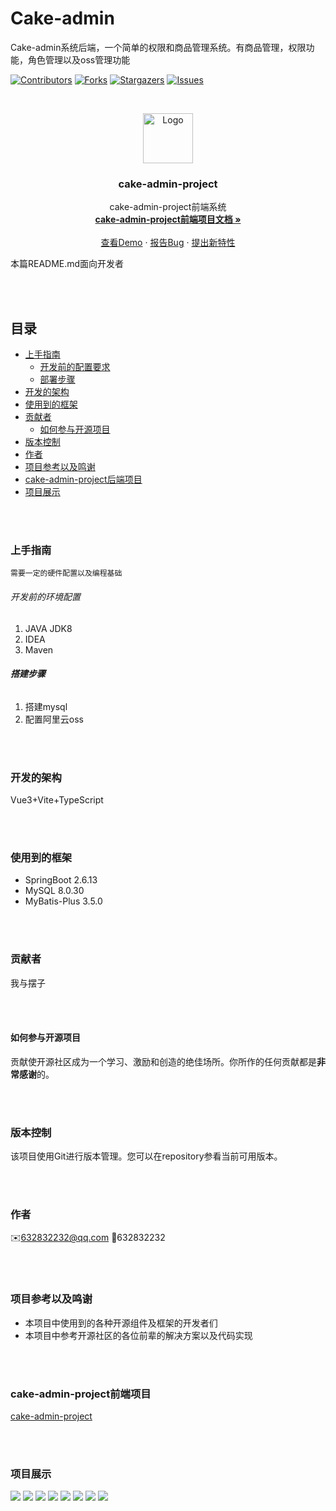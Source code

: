 # Cake-admin

Cake-admin系统后端，一个简单的权限和商品管理系统。有商品管理，权限功能，角色管理以及oss管理功能

[![Contributors][contributors-shield]][contributors-url]
[![Forks][forks-shield]][forks-url]
[![Stargazers][stars-shield]][stars-url]
[![Issues][issues-shield]][issues-url]


<!-- PROJECT LOGO -->
<br />

<p align="center">
  <a href="https://github.com/Cookici/cake-admin-project/">
    <img src="./image/logo.jpg" alt="Logo" width="80" height="80">
  </a>

<h3 align="center">cake-admin-project</h3>
  <p align="center">
    cake-admin-project前端系统
    <br />
    <a href="https://github.com/Cookici/cake-admin-project"><strong>cake-admin-project前端项目文档 »</strong></a>
    <br />
    <br />
    <a href="https://github.com/Cookici/cake-admin-project">查看Demo</a>
    ·
    <a href="https://github.com/Cookici/cake-admin-project/issues">报告Bug</a>
    ·
    <a href="https://github.com/Cookici/cake-admin-project/issues">提出新特性</a>
  </p>
</p>

本篇README.md面向开发者


<br /><br />

## 目录

- [上手指南](#上手指南)
    - [开发前的配置要求](#开发前的配置要求)
    - [部署步骤](#部署步骤)
- [开发的架构](#开发的架构)
- [使用到的框架](#使用到的框架)
- [贡献者](#贡献者)
    - [如何参与开源项目](#如何参与开源项目)
- [版本控制](#版本控制)
- [作者](#作者)
- [项目参考以及鸣谢](#项目参考以及鸣谢)
- [cake-admin-project后端项目](#cake-admin-project后端项目)
- [项目展示](#项目展示)


<br /><br />

### 上手指南
    需要一定的硬件配置以及编程基础



###### 开发前的环境配置
1. JAVA JDK8
2. IDEA
3. Maven



###### **搭建步骤**
1. 搭建mysql
2. 配置阿里云oss

<br /><br />



### 开发的架构
Vue3+Vite+TypeScript

<br /><br />


### 使用到的框架
- SpringBoot 2.6.13
- MySQL 8.0.30
- MyBatis-Plus 3.5.0


<br /><br />

### 贡献者
我与摆子


<br /><br />

#### 如何参与开源项目
贡献使开源社区成为一个学习、激励和创造的绝佳场所。你所作的任何贡献都是**非常感谢**的。


<br /><br />

### 版本控制
该项目使用Git进行版本管理。您可以在repository参看当前可用版本。

<br /><br />


### 作者
✉️632832232@qq.com
🐧632832232


<br /><br />

### 项目参考以及鸣谢
- 本项目中使用到的各种开源组件及框架的开发者们
- 本项目中参考开源社区的各位前辈的解决方案以及代码实现

<br /><br />


### cake-admin-project前端项目
<a href="https://github.com/Cookici/cake-admin-vue3-project/tree/main">cake-admin-project</a>


<br /><br />

### 项目展示
<img src="./image/1.png">
<img src="./image/2.png">
<img src="./image/3.png">
<img src="./image/4.png">
<img src="./image/5.png">
<img src="./image/6.png">
<img src="./image/7.png">
<img src="./image/8.png">


<!-- links -->

[your-project-path]: https://github.com/Cookici/cake-admin-project/tree/main

[contributors-shield]: https://img.shields.io/github/contributors/Cookici/cake-admin-project.svg?style=flat-square

[contributors-url]: https://github.com/Cookici/cake-admin-project/graphs/contributors

[forks-shield]: https://img.shields.io/github/forks/Cookici/cake-admin-project.svg?style=flat-square

[forks-url]: https://github.com/Cookici/cake-admin-project/network/members

[stars-shield]: https://img.shields.io/github/stars/Cookici/cake-admin-project.svg?style=flat-square

[stars-url]: https://github.com/Cookici/cake-admin-project/stargazers

[issues-shield]: https://img.shields.io/github/issues/Cookici/cake-admin-project.svg?style=flat-square

[issues-url]: https://img.shields.io/github/issues/Cookici/cake-admin-project.svg

[license-shield]: https://img.shields.io/github/license/Cookici/cake-admin-project.svg?style=flat-square